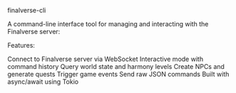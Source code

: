 finalverse-cli

A command-line interface tool for managing and interacting with the Finalverse server:

Features:

Connect to Finalverse server via WebSocket
Interactive mode with command history
Query world state and harmony levels
Create NPCs and generate quests
Trigger game events
Send raw JSON commands
Built with async/await using Tokio